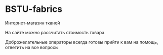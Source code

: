 # BSTU-fabrics
Интернет-магазин тканей

На сайте можно рассчитать стоимость товара.

 Доброжелательные операторы всегда готовы прийти к вам на помощь, ответить на все вопросы

